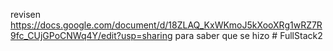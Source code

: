 revisen https://docs.google.com/document/d/18ZLAQ_KxWKmoJ5kXooXRg1wRZ7R9fc_CUjGPoCNWq4Y/edit?usp=sharing para saber que se hizo
#   F u l l S t a c k 2  
 